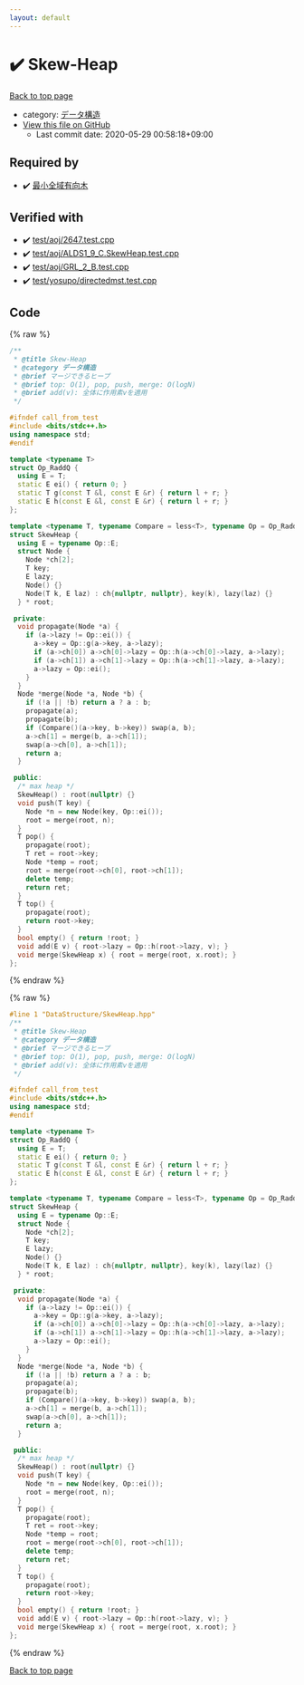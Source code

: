 ```yaml
---
layout: default
---
```


<!-- mathjax config similar to math.stackexchange -->
<script type="text/javascript" async
  src="https://cdnjs.cloudflare.com/ajax/libs/mathjax/2.7.5/MathJax.js?config=TeX-MML-AM_CHTML">
</script>
<script type="text/x-mathjax-config">
  MathJax.Hub.Config({
    TeX: { equationNumbers: { autoNumber: "AMS" }},
    tex2jax: {
      inlineMath: [ ['$','$'] ],
      processEscapes: true
    },
    "HTML-CSS": { matchFontHeight: false },
    displayAlign: "left",
    displayIndent: "2em"
  });
</script>

<script type="text/javascript" src="https://cdnjs.cloudflare.com/ajax/libs/jquery/3.4.1/jquery.min.js"></script>
<script src="https://cdn.jsdelivr.net/npm/jquery-balloon-js@1.1.2/jquery.balloon.min.js" integrity="sha256-ZEYs9VrgAeNuPvs15E39OsyOJaIkXEEt10fzxJ20+2I=" crossorigin="anonymous"></script>
<script type="text/javascript" src="../../assets/js/copy-button.js"></script>
<link rel="stylesheet" href="../../assets/css/copy-button.css" />


# :heavy_check_mark: Skew-Heap

<a href="../../index.html">Back to top page</a>

* category: <a href="../../index.html#c1c7278649b583761cecd13e0628181d">データ構造</a>
* <a href="{{ site.github.repository_url }}/blob/master/DataStructure/SkewHeap.hpp">View this file on GitHub</a>
    - Last commit date: 2020-05-29 00:58:18+09:00




## Required by

* :heavy_check_mark: <a href="../Graph/MinimumSpanningAborescense.hpp.html">最小全域有向木</a>


## Verified with

* :heavy_check_mark: <a href="../../verify/test/aoj/2647.test.cpp.html">test/aoj/2647.test.cpp</a>
* :heavy_check_mark: <a href="../../verify/test/aoj/ALDS1_9_C.SkewHeap.test.cpp.html">test/aoj/ALDS1_9_C.SkewHeap.test.cpp</a>
* :heavy_check_mark: <a href="../../verify/test/aoj/GRL_2_B.test.cpp.html">test/aoj/GRL_2_B.test.cpp</a>
* :heavy_check_mark: <a href="../../verify/test/yosupo/directedmst.test.cpp.html">test/yosupo/directedmst.test.cpp</a>


## Code

<a id="unbundled"></a>
{% raw %}
```cpp
/**
 * @title Skew-Heap
 * @category データ構造
 * @brief マージできるヒープ
 * @brief top: O(1), pop, push, merge: O(logN)
 * @brief add(v): 全体に作用素vを適用
 */

#ifndef call_from_test
#include <bits/stdc++.h>
using namespace std;
#endif

template <typename T>
struct Op_RaddQ {
  using E = T;
  static E ei() { return 0; }
  static T g(const T &l, const E &r) { return l + r; }
  static E h(const E &l, const E &r) { return l + r; }
};

template <typename T, typename Compare = less<T>, typename Op = Op_RaddQ<T>>
struct SkewHeap {
  using E = typename Op::E;
  struct Node {
    Node *ch[2];
    T key;
    E lazy;
    Node() {}
    Node(T k, E laz) : ch{nullptr, nullptr}, key(k), lazy(laz) {}
  } * root;

 private:
  void propagate(Node *a) {
    if (a->lazy != Op::ei()) {
      a->key = Op::g(a->key, a->lazy);
      if (a->ch[0]) a->ch[0]->lazy = Op::h(a->ch[0]->lazy, a->lazy);
      if (a->ch[1]) a->ch[1]->lazy = Op::h(a->ch[1]->lazy, a->lazy);
      a->lazy = Op::ei();
    }
  }
  Node *merge(Node *a, Node *b) {
    if (!a || !b) return a ? a : b;
    propagate(a);
    propagate(b);
    if (Compare()(a->key, b->key)) swap(a, b);
    a->ch[1] = merge(b, a->ch[1]);
    swap(a->ch[0], a->ch[1]);
    return a;
  }

 public:
  /* max heap */
  SkewHeap() : root(nullptr) {}
  void push(T key) {
    Node *n = new Node(key, Op::ei());
    root = merge(root, n);
  }
  T pop() {
    propagate(root);
    T ret = root->key;
    Node *temp = root;
    root = merge(root->ch[0], root->ch[1]);
    delete temp;
    return ret;
  }
  T top() {
    propagate(root);
    return root->key;
  }
  bool empty() { return !root; }
  void add(E v) { root->lazy = Op::h(root->lazy, v); }
  void merge(SkewHeap x) { root = merge(root, x.root); }
};
```
{% endraw %}

<a id="bundled"></a>
{% raw %}
```cpp
#line 1 "DataStructure/SkewHeap.hpp"
/**
 * @title Skew-Heap
 * @category データ構造
 * @brief マージできるヒープ
 * @brief top: O(1), pop, push, merge: O(logN)
 * @brief add(v): 全体に作用素vを適用
 */

#ifndef call_from_test
#include <bits/stdc++.h>
using namespace std;
#endif

template <typename T>
struct Op_RaddQ {
  using E = T;
  static E ei() { return 0; }
  static T g(const T &l, const E &r) { return l + r; }
  static E h(const E &l, const E &r) { return l + r; }
};

template <typename T, typename Compare = less<T>, typename Op = Op_RaddQ<T>>
struct SkewHeap {
  using E = typename Op::E;
  struct Node {
    Node *ch[2];
    T key;
    E lazy;
    Node() {}
    Node(T k, E laz) : ch{nullptr, nullptr}, key(k), lazy(laz) {}
  } * root;

 private:
  void propagate(Node *a) {
    if (a->lazy != Op::ei()) {
      a->key = Op::g(a->key, a->lazy);
      if (a->ch[0]) a->ch[0]->lazy = Op::h(a->ch[0]->lazy, a->lazy);
      if (a->ch[1]) a->ch[1]->lazy = Op::h(a->ch[1]->lazy, a->lazy);
      a->lazy = Op::ei();
    }
  }
  Node *merge(Node *a, Node *b) {
    if (!a || !b) return a ? a : b;
    propagate(a);
    propagate(b);
    if (Compare()(a->key, b->key)) swap(a, b);
    a->ch[1] = merge(b, a->ch[1]);
    swap(a->ch[0], a->ch[1]);
    return a;
  }

 public:
  /* max heap */
  SkewHeap() : root(nullptr) {}
  void push(T key) {
    Node *n = new Node(key, Op::ei());
    root = merge(root, n);
  }
  T pop() {
    propagate(root);
    T ret = root->key;
    Node *temp = root;
    root = merge(root->ch[0], root->ch[1]);
    delete temp;
    return ret;
  }
  T top() {
    propagate(root);
    return root->key;
  }
  bool empty() { return !root; }
  void add(E v) { root->lazy = Op::h(root->lazy, v); }
  void merge(SkewHeap x) { root = merge(root, x.root); }
};

```
{% endraw %}

<a href="../../index.html">Back to top page</a>

